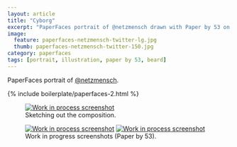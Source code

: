 ```yaml
---
layout: article
title: "Cyborg"
excerpt: "PaperFaces portrait of @netzmensch drawn with Paper by 53 on an iPad."
image: 
  feature: paperfaces-netzmensch-twitter-lg.jpg
  thumb: paperfaces-netzmensch-twitter-150.jpg
category: paperfaces
tags: [portrait, illustration, paper by 53, beard]
---
```


PaperFaces portrait of [@netzmensch](http://twitter.com/netzmensch).

{% include boilerplate/paperfaces-2.html %}

<figure>
	<a href="{{ site.url }}/images/paperfaces-netzmensch-process-1-lg.jpg"><img src="{{ site.url }}/images/paperfaces-netzmensch-process-1-750.jpg" alt="Work in process screenshot"></a>
	<figcaption>Sketching out the composition.</figcaption>
</figure>

<figure class="half">
	<a href="{{ site.url }}/images/paperfaces-netzmensch-process-2-lg.jpg"><img src="{{ site.url }}/images/paperfaces-netzmensch-process-2-600.jpg" alt="Work in process screenshot"></a>
	<a href="{{ site.url }}/images/paperfaces-netzmensch-process-3-lg.jpg"><img src="{{ site.url }}/images/paperfaces-netzmensch-process-3-600.jpg" alt="Work in process screenshot"></a>
	<figcaption>Work in progress screenshots (Paper by 53).</figcaption>
</figure>